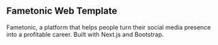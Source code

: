 ## Fametonic Web Template

Fametonic, a platform that helps people turn their social media presence into a profitable career. Built with Next.js and Bootstrap.
